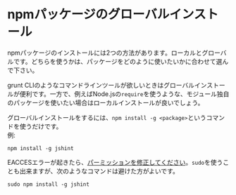 # npmパッケージのグローバルインストール

npmパッケージのインストールには2つの方法があります。ローカルとグローバルです。どちらを使うかは、パッケージをどのように使いたいかに合わせて選んで下さい。  

grunt CLIのようなコマンドラインツールが欲しいときはグローバルインストールが便利です。一方で、例えばNode.jsの`require`を使うような、モジュール独自のパッケージを使いたい場合はローカルインストールが良いでしょう。  

グローバルインストールをするには、`npm install -g <package>`というコマンドを使うだけです。  
例:  
```
npm install -g jshint
```

EACCESエラーが起きたら、[パーミッションを修正してください](https://docs.npmjs.com/getting-started/fixing-npm-permissions)。`sudo`を使うことも出来ますが、次のようなコマンドは避けた方がよいです。  
```
sudo npm install -g jshint
```
